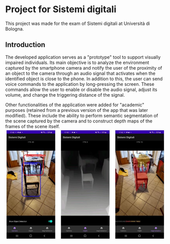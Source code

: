 # Project for Sistemi digitali
This project was made for the exam of Sistemi digitali at Università di Bologna.

## Introduction

The developed application serves as a "prototype" tool to support visually impaired individuals. Its main objective is to analyze the environment captured by the smartphone camera and notify the user of the proximity of an object to the camera through an audio signal that activates when the identified object is close to the phone. In addition to this, the user can send voice commands to the application by long-pressing the screen. These commands allow the user to enable or disable the audio signal, adjust its volume, and change the triggering distance of the signal.

Other functionalities of the application were added for "academic" purposes (retained from a previous version of the app that was later modified). These include the ability to perform semantic segmentation of the scene captured by the camera and to construct depth maps of the frames of the scene itself.
![example](example.JPG)
